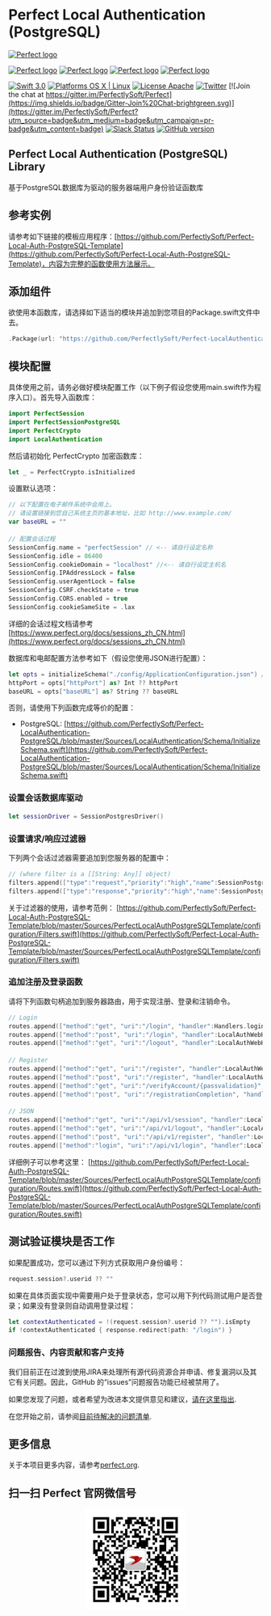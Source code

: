 # Perfect Local Authentication (PostgreSQL)

[![Perfect logo](http://www.perfect.org/github/Perfect_GH_header_854.jpg)](http://perfect.org/get-involved.html)

[![Perfect logo](http://www.perfect.org/github/Perfect_GH_button_1_Star.jpg)](https://github.com/PerfectlySoft/Perfect)
[![Perfect logo](http://www.perfect.org/github/Perfect_GH_button_2_Git.jpg)](https://gitter.im/PerfectlySoft/Perfect)
[![Perfect logo](http://www.perfect.org/github/Perfect_GH_button_3_twit.jpg)](https://twitter.com/perfectlysoft)
[![Perfect logo](http://www.perfect.org/github/Perfect_GH_button_4_slack.jpg)](http://perfect.ly)


[![Swift 3.0](https://img.shields.io/badge/Swift-3.0-orange.svg?style=flat)](https://developer.apple.com/swift/)
[![Platforms OS X | Linux](https://img.shields.io/badge/Platforms-OS%20X%20%7C%20Linux%20-lightgray.svg?style=flat)](https://developer.apple.com/swift/)
[![License Apache](https://img.shields.io/badge/License-Apache-lightgrey.svg?style=flat)](http://perfect.org/licensing.html)
[![Twitter](https://img.shields.io/badge/Twitter-@PerfectlySoft-blue.svg?style=flat)](http://twitter.com/PerfectlySoft)
[![Join the chat at https://gitter.im/PerfectlySoft/Perfect](https://img.shields.io/badge/Gitter-Join%20Chat-brightgreen.svg)](https://gitter.im/PerfectlySoft/Perfect?utm_source=badge&utm_medium=badge&utm_campaign=pr-badge&utm_content=badge)
[![Slack Status](http://perfect.ly/badge.svg)](http://perfect.ly) [![GitHub version](https://badge.fury.io/gh/PerfectlySoft%2FPerfect-CURL.svg)](https://badge.fury.io/gh/PerfectlySoft%2FPerfect-CURL)

## Perfect Local Authentication (PostgreSQL) Library

基于PostgreSQL数据库为驱动的服务器端用户身份验证函数库

## 参考实例

请参考如下链接的模板应用程序：[https://github.com/PerfectlySoft/Perfect-Local-Auth-PostgreSQL-Template](https://github.com/PerfectlySoft/Perfect-Local-Auth-PostgreSQL-Template)，内容为完整的函数使用方法展示。

## 添加组件

欲使用本函数库，请选择如下适当的模块并追加到您项目的Package.swift文件中去。

``` swift
.Package(url: "https://github.com/PerfectlySoft/Perfect-LocalAuthentication-PostgreSQL.git", majorVersion: 1)
```
## 模块配置

具体使用之前，请务必做好模块配置工作（以下例子假设您使用main.swift作为程序入口）。首先导入函数库：

``` swift
import PerfectSession
import PerfectSessionPostgreSQL
import PerfectCrypto
import LocalAuthentication
```

然后请初始化 PerfectCrypto 加密函数库：

``` swift
let _ = PerfectCrypto.isInitialized
```

设置默认选项：

``` swift
// 以下配置在电子邮件系统中会用上。
// 请设置链接到您自己系统主页的基本地址，比如 http://www.example.com/
var baseURL = ""

// 配置会话过程
SessionConfig.name = "perfectSession" // <-- 请自行设定名称
SessionConfig.idle = 86400
SessionConfig.cookieDomain = "localhost" //<-- 请自行设定主机名
SessionConfig.IPAddressLock = false
SessionConfig.userAgentLock = false
SessionConfig.CSRF.checkState = true
SessionConfig.CORS.enabled = true
SessionConfig.cookieSameSite = .lax
```

详细的会话过程文档请参考 [https://www.perfect.org/docs/sessions_zh_CN.html](https://www.perfect.org/docs/sessions_zh_CN.html)

数据库和电邮配置方法参考如下（假设您使用JSON进行配置）：

``` swift
let opts = initializeSchema("./config/ApplicationConfiguration.json") // <-- 该JSON文件包含数据库和邮件配置信息
httpPort = opts["httpPort"] as? Int ?? httpPort
baseURL = opts["baseURL"] as? String ?? baseURL
```

否则，请使用下列函数完成等价的配置：

* PostgreSQL: [https://github.com/PerfectlySoft/Perfect-LocalAuthentication-PostgreSQL/blob/master/Sources/LocalAuthentication/Schema/InitializeSchema.swift](https://github.com/PerfectlySoft/Perfect-LocalAuthentication-PostgreSQL/blob/master/Sources/LocalAuthentication/Schema/InitializeSchema.swift)

### 设置会话数据库驱动

``` swift
let sessionDriver = SessionPostgresDriver()
```

### 设置请求/响应过滤器

下列两个会话过滤器需要追加到您服务器的配置中：

``` swift
// (where filter is a [[String: Any]] object)
filters.append(["type":"request","priority":"high","name":SessionPostgresFilter.filterAPIRequest])
filters.append(["type":"response","priority":"high","name":SessionPostgresFilter.filterAPIResponse])
```

关于过滤器的使用，请参考范例： [https://github.com/PerfectlySoft/Perfect-Local-Auth-PostgreSQL-Template/blob/master/Sources/PerfectLocalAuthPostgreSQLTemplate/configuration/Filters.swift](https://github.com/PerfectlySoft/Perfect-Local-Auth-PostgreSQL-Template/blob/master/Sources/PerfectLocalAuthPostgreSQLTemplate/configuration/Filters.swift)

### 追加注册及登录函数

请将下列函数句柄追加到服务器路由，用于实现注册、登录和注销命令。

``` swift
// Login
routes.append(["method":"get", "uri":"/login", "handler":Handlers.login]) // simply a serving of the login GET
routes.append(["method":"post", "uri":"/login", "handler":LocalAuthWebHandlers.login])
routes.append(["method":"get", "uri":"/logout", "handler":LocalAuthWebHandlers.logout])

// Register
routes.append(["method":"get", "uri":"/register", "handler":LocalAuthWebHandlers.register])
routes.append(["method":"post", "uri":"/register", "handler":LocalAuthWebHandlers.registerPost])
routes.append(["method":"get", "uri":"/verifyAccount/{passvalidation}", "handler":LocalAuthWebHandlers.registerVerify])
routes.append(["method":"post", "uri":"/registrationCompletion", "handler":LocalAuthWebHandlers.registerCompletion])

// JSON
routes.append(["method":"get", "uri":"/api/v1/session", "handler":LocalAuthJSONHandlers.session])
routes.append(["method":"get", "uri":"/api/v1/logout", "handler":LocalAuthJSONHandlers.logout])
routes.append(["method":"post", "uri":"/api/v1/register", "handler":LocalAuthJSONHandlers.register])
routes.append(["method":"login", "uri":"/api/v1/login", "handler":LocalAuthJSONHandlers.login])
```

详细例子可以参考这里： [https://github.com/PerfectlySoft/Perfect-Local-Auth-PostgreSQL-Template/blob/master/Sources/PerfectLocalAuthPostgreSQLTemplate/configuration/Routes.swift](https://github.com/PerfectlySoft/Perfect-Local-Auth-PostgreSQL-Template/blob/master/Sources/PerfectLocalAuthPostgreSQLTemplate/configuration/Routes.swift)

## 测试验证模块是否工作

如果配置成功，您可以通过下列方式获取用户身份编号：

``` swift
request.session?.userid ?? ""
```

如果在具体页面实现中需要用户处于登录状态，您可以用下列代码测试用户是否登录；如果没有登录则自动调用登录过程：

``` swift
let contextAuthenticated = !(request.session?.userid ?? "").isEmpty
if !contextAuthenticated { response.redirect(path: "/login") }
```


### 问题报告、内容贡献和客户支持

我们目前正在过渡到使用JIRA来处理所有源代码资源合并申请、修复漏洞以及其它有关问题。因此，GitHub 的“issues”问题报告功能已经被禁用了。

如果您发现了问题，或者希望为改进本文提供意见和建议，[请在这里指出](http://jira.perfect.org:8080/servicedesk/customer/portal/1).

在您开始之前，请参阅[目前待解决的问题清单](http://jira.perfect.org:8080/projects/ISS/issues).

## 更多信息
关于本项目更多内容，请参考[perfect.org](http://perfect.org).

## 扫一扫 Perfect 官网微信号
<p align=center><img src="https://raw.githubusercontent.com/PerfectExamples/Perfect-Cloudinary-ImageUploader-Demo/master/qr.png"></p>
